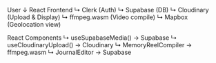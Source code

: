 User
↓
React Frontend
↳ Clerk (Auth)
↳ Supabase (DB)
↳ Cloudinary (Upload & Display)
↳ ffmpeg.wasm (Video compile)
↳ Mapbox (Geolocation view)

React Components
↳ useSupabaseMedia() → Supabase
↳ useCloudinaryUpload() → Cloudinary
↳ MemoryReelCompiler → ffmpeg.wasm
↳ JournalEditor → Supabase
